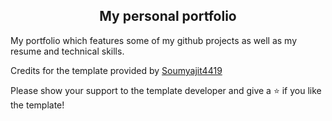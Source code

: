 <h2 align="center">
  My personal portfolio <br/>
</h2>

My portfolio which features some of my github projects as well as my resume and technical skills.<br/>

Credits for the template provided by [Soumyajit4419](https://github.com/soumyajit4419/Portfolio)

Please show your support to the template developer and give a ⭐ if you like the template!
